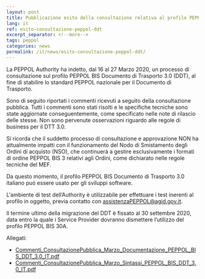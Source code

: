 ```yaml
---
layout: post
title: Pubblicazione esito della consultazione relativa al profilo PEPPOL BIS Documento di Trasporto 3.0 (DDT)
lang: it
ref: esito-consultazione-peppol-ddt
excerpt_separator: <!--more-->
tags: peppol
categories: news
permalink: /it/news/esito-consultazione-peppol-ddt/
---
```


La PEPPOL Authority ha indetto, dal 16 al 27 Marzo 2020, un processo di consultazione sul profilo PEPPOL BIS Documento di Trasporto 3.0 (DDT), al fine di stabilire lo standard PEPPOL nazionale per il Documento di Trasporto.

Sono di seguito riportati i commenti ricevuti a seguito della consultazione pubblica. Tutti i commenti sono stati risolti e le specifiche tecniche sono state aggiornate conseguentemente, come specificato nelle note di rilascio delle stesse. Non sono pervenute osservazioni riguardo alle regole di business per il DTT 3.0.

Si ricorda che il suddetto processo di consultazione e approvazione NON ha attualmente impatti con il funzionamento del Nodo di Smistamento degli Ordini di acquisto (NSO), che continuerà a gestire esclusivamente i formati di ordine PEPPOL BIS 3 relativi agli Ordini, come dichiarato nelle regole tecniche del MEF.

Da questo momento, il profilo PEPPOL BIS Documento di Trasporto 3.0 italiano può essere usato per gli sviluppi software.

L'ambiente di test dell’Authority è utilizzabile per effettuare i test inerenti al profilo in oggetto, previa contatto con [assistenzaPEPPOL@agid.gov.it](mailto:assistenzaPEPPOL@agid.gov.it).

Il termine ultimo della migrazione del DDT è fissato al 30 settembre 2020, data entro la quale i Service Provider dovranno dismettere l’utilizzo del profilo PEPPOL BIS 30A.

Allegati:

- [Commenti_ConsultazionePubblica_Marzo_Documentazione_PEPPOL_BIS_DDT_3.0_IT.pdf](/attachments/Commenti_ConsultazionePubblica_Marzo_Documentazione_PEPPOL_BIS_DDT_3.0_IT.pdf)
- [Commenti_ConsultazionePubblica_Marzo_Sintassi_PEPPOL_BIS_DDT_3.0_IT.pdf](/attachments/Commenti_ConsultazionePubblica_Marzo_Sintassi_PEPPOL_BIS_DDT_3.0_IT.pdf)
